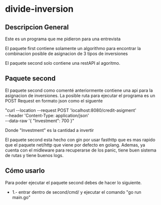 # divide-inversion

## Descripcion General

Este es un programa que me pidieron para una entrevista

El paquete first contiene solamente un algorithmo para encontrar la combinacion posible de asignacion de 3 tipos de inversiones

El paquete second solo contiene una restAPI al agoritmo.

## Paquete second
El paquete second como comenté anteriormente contiene una api para la asignacion de inversiones.
La posible ruta para ejecutar el programa es un POST Request  en formato json como el siguente

"curl --location --request POST 'localhost:8080/credit-asigment' \
--header 'Content-Type: application/json' \
--data-raw '{
    "Investment": 700
}"

Donde "Investment" es la cantidad a invertir

El paquete second esta hecho con gin por usar fasthttp que es mas rapido que el paquete net/http que viene por defecto en golang. Ademas, ya cuenta con el midleware para recuperarse de los panic, tiene buen sistema de rutas y tiene buenos logs.

## Cómo usarlo
Para poder ejecutar el paquete second debes de hacer lo siguiente. 
- 1.- entrar dentro de second/cmd/ y ejecutar el comando "go run main.go"
